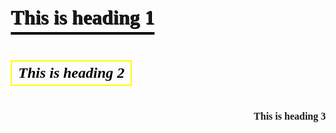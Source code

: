 <!DOCTYPE html>
<html lang="en">
<head>
    <meta charset="UTF-8">
    <meta name="viewport" content="width=device-width, initial-scale=1.0">
    <title>Styled Headings</title>
    <style>
        body {
            font-family: Arial, sans-serif;
            margin: 20px;
        }
        h1 {
            font-family: 'Times New Roman', Times, serif;
            font-size: 32px;
            font-weight: bold;
            text-align: center;
            text-shadow: 1px 1px black;
            border-bottom: 4px solid black;
            display: inline-block;
            padding-bottom: 5px;
        }
        h2 {
            font-family: 'Times New Roman', Times, serif;
            font-style: italic;
            font-size: 24px;
            color: black;
            border: 2px solid yellow;
            display: inline-block;
            padding: 5px 10px;
            margin-top: 20px;
        }
        h3 {
            font-family: 'Times New Roman', Times, serif;
            font-size: 16px;
            text-align: right;
            margin-top: 20px;
        }
    </style>
</head>
<body>
    <h1>This is heading 1</h1>
    <br>
    <h2>This is heading 2</h2>
    <br>
    <h3>This is heading 3</h3>
</body>
</html>
